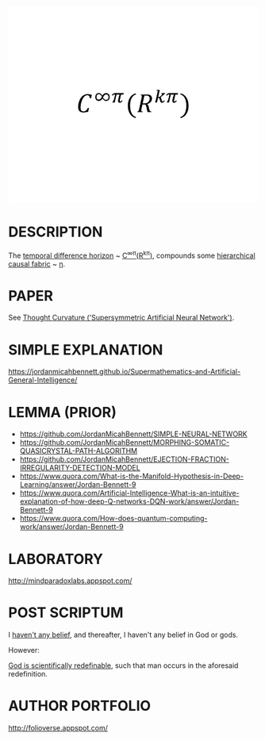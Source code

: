 ![Alt text](https://github.com/JordanMicahBennett/God/blob/master/source%20code/data/images/GodV2.png "default page")






DESCRIPTION
============================================
The [temporal difference horizon](https://en.wikipedia.org/wiki/Bellman_equation) ~ [C<sup>∞π</sup>(R<sup>kπ</sup>)](https://www.researchgate.net/publication/316586028_Thought_Curvature_An_underivative_hypothesis), compounds some [hierarchical causal fabric](http://ir.uiowa.edu/cgi/viewcontent.cgi?article=2035&context=etd) ~ [η](https://en.m.wikipedia.org/wiki/Direct_numerical_simulation).











PAPER 
============================================
See [Thought Curvature ('Supersymmetric Artificial Neural Network')](https://www.researchgate.net/publication/316586028_Thought_Curvature_An_underivative_hypothesis).










SIMPLE EXPLANATION
============================================
https://jordanmicahbennett.github.io/Supermathematics-and-Artificial-General-Intelligence/














LEMMA (PRIOR)
============================================
* https://github.com/JordanMicahBennett/SIMPLE-NEURAL-NETWORK
* https://github.com/JordanMicahBennett/MORPHING-SOMATIC-QUASICRYSTAL-PATH-ALGORITHM
* https://github.com/JordanMicahBennett/EJECTION-FRACTION-IRREGULARITY-DETECTION-MODEL
* https://www.quora.com/What-is-the-Manifold-Hypothesis-in-Deep-Learning/answer/Jordan-Bennett-9
* https://www.quora.com/Artificial-Intelligence-What-is-an-intuitive-explanation-of-how-deep-Q-networks-DQN-work/answer/Jordan-Bennett-9
* https://www.quora.com/How-does-quantum-computing-work/answer/Jordan-Bennett-9









LABORATORY
============================================
http://mindparadoxlabs.appspot.com/












POST SCRIPTUM
============================================
I [haven't any belief](http://nonbeliefism.com), and thereafter, I haven't any belief in God or gods. 


However:


[God is scientifically redefinable](https://www.researchgate.net/publication/316662636_A_scientific_redefinition_of_God_by_an_atheist), such that man occurs in the aforesaid redefinition.













AUTHOR PORTFOLIO
============================================
http://folioverse.appspot.com/
